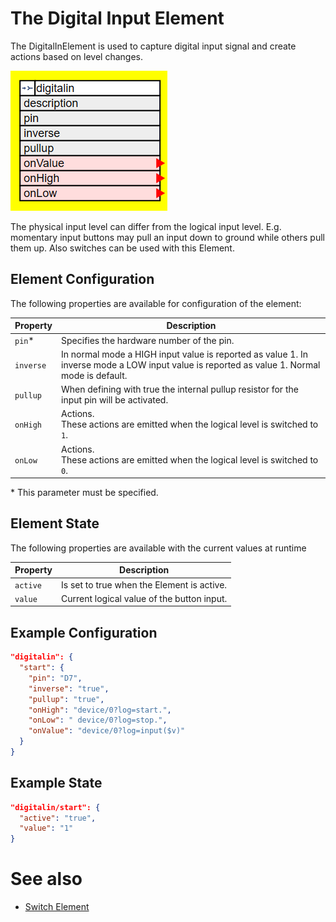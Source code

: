 # The Digital Input Element

The DigitalInElement is used to capture digital input signal and create actions based on level changes.

![DigitalIn Properties and Actions](digitalinapi.png)

The physical input level can differ from the logical input level. E.g. momentary input buttons may pull an input down to ground while others pull them up. Also switches can be used with this Element.

## Element Configuration

The following properties are available for configuration of the element:

| Property  | Description                                                                                                                                 |
| --------- | ------------------------------------------------------------------------------------------------------------------------------------------- |
| `pin`*    | Specifies the hardware number of the pin.                                                                                                   |
| `inverse` | In normal mode a HIGH input value is reported as value 1. In inverse mode a LOW input value is reported as value 1. Normal mode is default. |
| `pullup`  | When defining with true the internal pullup resistor for the input pin will be activated.                                                   |
| `onHigh`  | Actions.<br/>These actions are emitted when the logical level is switched to `1`.                                                           |
| `onLow`   | Actions.<br/>These actions are emitted when the logical level is switched to `0`.                                                           |

\* This parameter must be specified.


## Element State

The following properties are available with the current values at runtime

| Property | Description                                |
| -------- | ------------------------------------------ |
| `active` | Is set to true when the Element is active. |
| `value`  | Current logical value of the button input. |


## Example Configuration

```JSON
"digitalin": {
  "start": {
    "pin": "D7",
    "inverse": "true",
    "pullup": "true",
    "onHigh": "device/0?log=start.",
    "onLow": " device/0?log=stop.",
    "onValue": "device/0?log=input($v)"
  }
}
```


## Example State

```JSON
"digitalin/start": {
  "active": "true",
  "value": "1"
}
```

# See also

* [Switch Element](switchelement)
